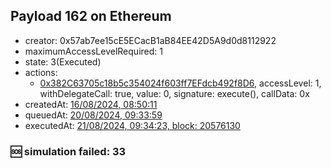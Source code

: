 ## Payload 162 on Ethereum

- creator: 0x57ab7ee15cE5ECacB1aB84EE42D5A9d0d8112922
- maximumAccessLevelRequired: 1
- state: 3(Executed)
- actions:
  - [0x382C63705c18b5c354024f603ff7EFdcb492f8D6](https://etherscan.io/tx/0x382C63705c18b5c354024f603ff7EFdcb492f8D6), accessLevel: 1, withDelegateCall: true, value: 0, signature: execute(), callData: 0x
- createdAt: [16/08/2024, 08:50:11](https://etherscan.io/tx/0xcdef94e5b68943fe7e8edc2d8893c69bd8174b16530c2028fb56530d01b56980)
- queuedAt: [20/08/2024, 09:33:59](https://etherscan.io/tx/0xaf11d76102f2efa91294636a7b45c84f5dbf544e19aee329b153461f0107920a)
- executedAt: [21/08/2024, 09:34:23, block: 20576130](https://etherscan.io/tx/0xa05a3b979aba61f149c027356fb60ee99b2bdf14afef14019a555b98dfdbc370)

### :sos: simulation failed: 33

